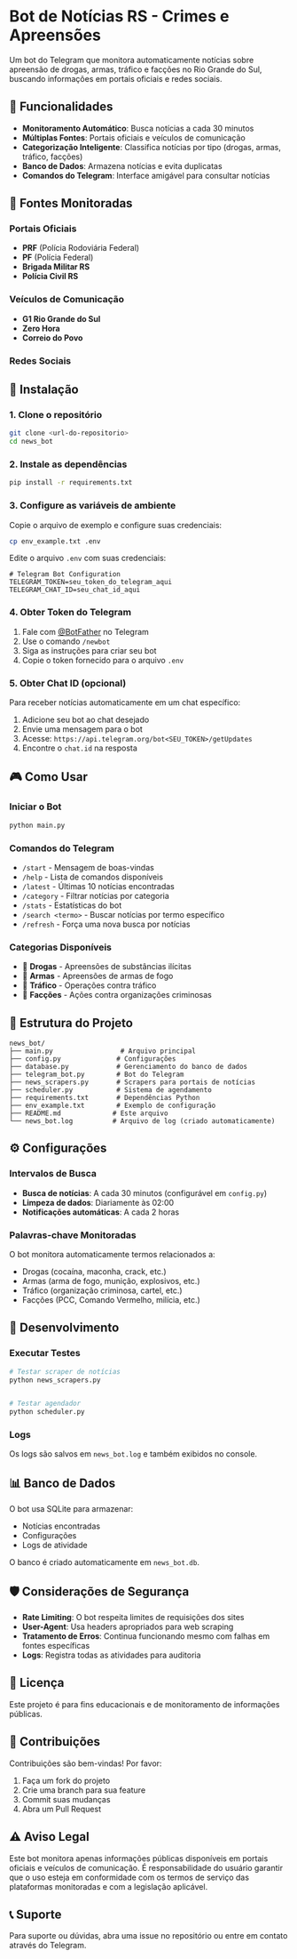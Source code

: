 # Bot de Notícias RS - Crimes e Apreensões

Um bot do Telegram que monitora automaticamente notícias sobre apreensão de drogas, armas, tráfico e facções no Rio Grande do Sul, buscando informações em portais oficiais e redes sociais.

## 🎯 Funcionalidades

- **Monitoramento Automático**: Busca notícias a cada 30 minutos
- **Múltiplas Fontes**: Portais oficiais e veículos de comunicação
- **Categorização Inteligente**: Classifica notícias por tipo (drogas, armas, tráfico, facções)
- **Banco de Dados**: Armazena notícias e evita duplicatas
- **Comandos do Telegram**: Interface amigável para consultar notícias

## 📰 Fontes Monitoradas

### Portais Oficiais
- **PRF** (Polícia Rodoviária Federal)
- **PF** (Polícia Federal) 
- **Brigada Militar RS**
- **Polícia Civil RS**

### Veículos de Comunicação
- **G1 Rio Grande do Sul**
- **Zero Hora**
- **Correio do Povo**

### Redes Sociais

## 🚀 Instalação

### 1. Clone o repositório
```bash
git clone <url-do-repositorio>
cd news_bot
```

### 2. Instale as dependências
```bash
pip install -r requirements.txt
```

### 3. Configure as variáveis de ambiente
Copie o arquivo de exemplo e configure suas credenciais:
```bash
cp env_example.txt .env
```

Edite o arquivo `.env` com suas credenciais:
```env
# Telegram Bot Configuration
TELEGRAM_TOKEN=seu_token_do_telegram_aqui
TELEGRAM_CHAT_ID=seu_chat_id_aqui

```

### 4. Obter Token do Telegram

1. Fale com [@BotFather](https://t.me/botfather) no Telegram
2. Use o comando `/newbot`
3. Siga as instruções para criar seu bot
4. Copie o token fornecido para o arquivo `.env`

### 5. Obter Chat ID (opcional)

Para receber notícias automaticamente em um chat específico:

1. Adicione seu bot ao chat desejado
2. Envie uma mensagem para o bot
3. Acesse: `https://api.telegram.org/bot<SEU_TOKEN>/getUpdates`
4. Encontre o `chat.id` na resposta


## 🎮 Como Usar

### Iniciar o Bot
```bash
python main.py
```

### Comandos do Telegram

- `/start` - Mensagem de boas-vindas
- `/help` - Lista de comandos disponíveis
- `/latest` - Últimas 10 notícias encontradas
- `/category` - Filtrar notícias por categoria
- `/stats` - Estatísticas do bot
- `/search <termo>` - Buscar notícias por termo específico
- `/refresh` - Força uma nova busca por notícias

### Categorias Disponíveis

- 💊 **Drogas** - Apreensões de substâncias ilícitas
- 🔫 **Armas** - Apreensões de armas de fogo
- 🚨 **Tráfico** - Operações contra tráfico
- 👥 **Facções** - Ações contra organizações criminosas

## 📁 Estrutura do Projeto

```
news_bot/
├── main.py                 # Arquivo principal
├── config.py              # Configurações
├── database.py            # Gerenciamento do banco de dados
├── telegram_bot.py        # Bot do Telegram
├── news_scrapers.py       # Scrapers para portais de notícias
├── scheduler.py           # Sistema de agendamento
├── requirements.txt       # Dependências Python
├── env_example.txt        # Exemplo de configuração
├── README.md             # Este arquivo
└── news_bot.log          # Arquivo de log (criado automaticamente)
```

## ⚙️ Configurações

### Intervalos de Busca
- **Busca de notícias**: A cada 30 minutos (configurável em `config.py`)
- **Limpeza de dados**: Diariamente às 02:00
- **Notificações automáticas**: A cada 2 horas

### Palavras-chave Monitoradas
O bot monitora automaticamente termos relacionados a:
- Drogas (cocaína, maconha, crack, etc.)
- Armas (arma de fogo, munição, explosivos, etc.)
- Tráfico (organização criminosa, cartel, etc.)
- Facções (PCC, Comando Vermelho, milícia, etc.)

## 🔧 Desenvolvimento

### Executar Testes
```bash
# Testar scraper de notícias
python news_scrapers.py


# Testar agendador
python scheduler.py
```

### Logs
Os logs são salvos em `news_bot.log` e também exibidos no console.

## 📊 Banco de Dados

O bot usa SQLite para armazenar:
- Notícias encontradas
- Configurações
- Logs de atividade

O banco é criado automaticamente em `news_bot.db`.

## 🛡️ Considerações de Segurança

- **Rate Limiting**: O bot respeita limites de requisições dos sites
- **User-Agent**: Usa headers apropriados para web scraping
- **Tratamento de Erros**: Continua funcionando mesmo com falhas em fontes específicas
- **Logs**: Registra todas as atividades para auditoria

## 📝 Licença

Este projeto é para fins educacionais e de monitoramento de informações públicas.

## 🤝 Contribuições

Contribuições são bem-vindas! Por favor:

1. Faça um fork do projeto
2. Crie uma branch para sua feature
3. Commit suas mudanças
4. Abra um Pull Request

## ⚠️ Aviso Legal

Este bot monitora apenas informações públicas disponíveis em portais oficiais e veículos de comunicação. É responsabilidade do usuário garantir que o uso esteja em conformidade com os termos de serviço das plataformas monitoradas e com a legislação aplicável.

## 📞 Suporte

Para suporte ou dúvidas, abra uma issue no repositório ou entre em contato através do Telegram.


